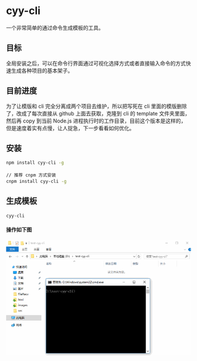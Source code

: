 # cyy-cli

一个非常简单的通过命令生成模板的工具。

## 目标

全局安装之后，可以在命令行界面通过可视化选择方式或者直接输入命令的方式快速生成各种项目的基本架子。

## 目前进度

为了让模版和 cli 完全分离成两个项目去维护，所以把写死在 cli 里面的模版删除了，改成了每次直接从 github 上面去获取，克隆到 cli 的 template 文件夹里面，然后再 copy 到当前 Node.js 进程执行时的工作目录，目前这个版本是这样的，但是速度着实有点慢，让人捉急，下一步看看如何优化。



## 安装

```bash
npm install cyy-cli -g

// 推荐 cnpm 方式安装
cnpm install cyy-cli -g
```
## 生成模板

```bash
cyy-cli
```

#### 操作如下图


![操作流程](pic/cyy-cli.gif)


